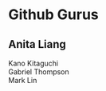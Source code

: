 <!DOCTYPE html>
<html>
  <title> Fred </title>
  <h1>Github Gurus</h1>
  <h2>Anita Liang</h1>
  <p>Kano Kitaguchi <br> Gabriel Thompson <br> Mark Lin</p>
</html>
